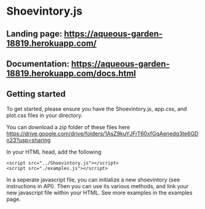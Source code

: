 # Shoevintory.js

## Landing page: https://aqueous-garden-18819.herokuapp.com/

## Documentation: https://aqueous-garden-18819.herokuapp.com/docs.html

## Getting started

To get started, please ensure you have the Shoevintory.js, app.css, and plot.css files in your directory.

You can download a zip folder of these files here https://drive.google.com/drive/folders/1AsZ9kuYJFrT60xfGqAenedg3te6GDn23?usp=sharing

In your HTML head, add the following

<head>
    <link href="https://fonts.googleapis.com/css2?family=Urbanist:ital,wght@0,100;0,200;0,300;0,400;0,500;0,600;0,700;0,800;0,900;1,100;1,200;1,300;1,400;1,500;1,600;1,700;1,800;1,900&display=swap" rel="stylesheet">
    <link rel="stylesheet" href="../app.css">
    <link rel="stylesheet" href="../plot.css">
    <link rel="stylesheet" href="./examples.css">

    <script src="../Shoevintory.js"></script>
    <script src="./examples.js"></script>
</head>

In a seperate javascript file, you can initialize a new shoevintory (see instructions in API). Then you can use its various methods, and link your new javascript file within your HTML. See more examples in the examples page.
